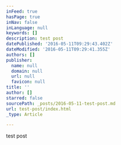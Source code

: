 ```yaml
---
inFeed: true
hasPage: true
inNav: false
inLanguage: null
keywords: []
description: test post
datePublished: '2016-05-11T09:29:43.402Z'
dateModified: '2016-05-11T09:29:41.355Z'
authors: []
publisher:
  name: null
  domain: null
  url: null
  favicon: null
title: ''
author: []
starred: false
sourcePath: _posts/2016-05-11-test-post.md
url: test-post/index.html
_type: Article

---
```

test post